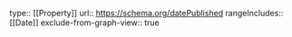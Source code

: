 type:: [[Property]]
url:: https://schema.org/datePublished
rangeIncludes:: [[Date]]
exclude-from-graph-view:: true
